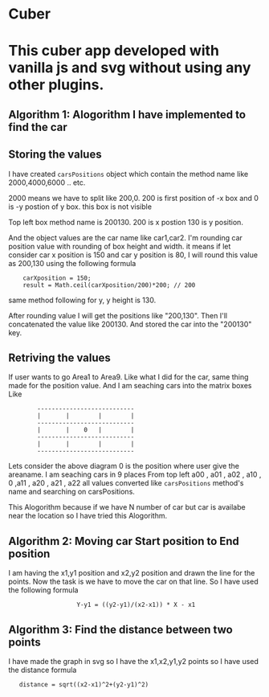 # Cuber

# This cuber app developed with vanilla js and svg without using any other plugins.


Algorithm 1: Alogorithm I have implemented to find the car
----------------------------------------------------------

Storing the values
------------------

I have created `carsPositions` object which contain the method name like 2000,4000,6000 .. etc.  

2000 means we have to split like 200,0. 200 is first position of -x box and 0 is -y postion of y box. this box is not visible

Top left box method name is 200130. 200 is x postion 130 is y position.

And the object values are the car name like car1,car2. I'm rounding car position value with rounding of box height and width. 
it means if let consider car x position is 150 and car y position is 80, I will round this value as 200,130 using the following formula

        carXposition = 150;
        result = Math.ceil(carXposition/200)*200; // 200

same method following for y, y height is 130.

After rounding value I will get the positions like "200,130". Then I'll concatenated the value like 200130. And stored the car into the "200130" key.


Retriving the values
--------------------

If user wants to go Area1 to Area9. Like what I did for the car, same thing made for the position value. And I am seaching cars into the matrix boxes Like

            ---------------------------
            |       |        |        |
            ---------------------------
            |       |    0   |        |
            ---------------------------   
            |       |        |        |
            ---------------------------   

Lets consider the above diagram 0 is the position where user give the areaname. I am seaching cars in 9 places From top left a00 , a01 , a02 , a10 , 0 ,a11 , a20 , a21 , a22 all values converted like `carsPositions` method's name and searching on carsPositions.


This Alogorithm because if we have N number of car but car is availabe near the location so I have tried this Alogorithm.






Algorithm 2: Moving car Start position to End position 
-------------------------------------------------------

I am having the x1,y1 position and x2,y2 position and drawn the line for the points. Now the task is we have to move the car on that line.
So I have used the following formula


                       Y-y1 = ((y2-y1)/(x2-x1)) * X - x1






Algorithm 3: Find the distance between two points 
-------------------------------------------------


I have made the graph in svg so I have the x1,x2,y1,y2 points so I have used the distance formula 

       distance = sqrt((x2-x1)^2+(y2-y1)^2)


